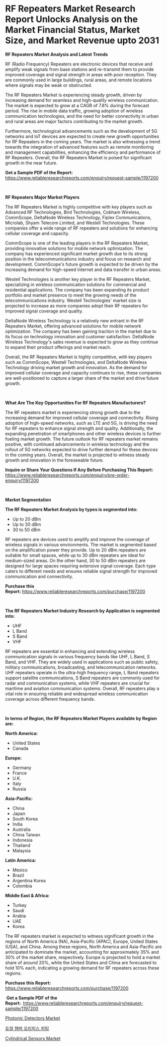 <p><h1>RF Repeaters Market Research Report Unlocks Analysis on the Market Financial Status, Market Size, and Market Revenue upto 2031</h1></p><p><strong>RF Repeaters Market Analysis and Latest Trends</strong></p>
<p><p>RF (Radio Frequency) Repeaters are electronic devices that receive and amplify weak signals from base stations and re-transmit them to provide improved coverage and signal strength in areas with poor reception. They are commonly used in large buildings, rural areas, and remote locations where signals may be weak or obstructed.</p><p>The RF Repeaters Market is experiencing steady growth, driven by increasing demand for seamless and high-quality wireless communication. The market is expected to grow at a CAGR of 7.8% during the forecast period. The rise in mobile data traffic, growing adoption of wireless communication technologies, and the need for better connectivity in urban and rural areas are major factors contributing to the market growth.</p><p>Furthermore, technological advancements such as the development of 5G networks and IoT devices are expected to create new growth opportunities for RF Repeaters in the coming years. The market is also witnessing a trend towards the integration of advanced features such as remote monitoring and management capabilities, enhancing the efficiency and performance of RF Repeaters. Overall, the RF Repeaters Market is poised for significant growth in the near future.</p></p>
<p><strong>Get a Sample PDF of the Report:&nbsp;</strong> <a href="https://www.reliableresearchreports.com/enquiry/request-sample/1197200">https://www.reliableresearchreports.com/enquiry/request-sample/1197200</a></p>
<p>&nbsp;</p>
<p><strong>RF Repeaters Major Market Players</strong></p>
<p><p>The RF Repeaters Market is highly competitive with key players such as Advanced RF Technologies, Bird Technologies, Cobham Wireless, CommScope, DeltaNode Wireless Technology, Fiplex Communications, Microlab, Shyam Telecom Limited, and Westell Technologies. These companies offer a wide range of RF repeaters and solutions for enhancing cellular coverage and capacity.</p><p>CommScope is one of the leading players in the RF Repeaters Market, providing innovative solutions for mobile network optimization. The company has experienced significant market growth due to its strong position in the telecommunications industry and focus on research and development. CommScope's future growth is expected to be driven by the increasing demand for high-speed internet and data transfer in urban areas.</p><p>Westell Technologies is another key player in the RF Repeaters Market, specializing in wireless communication solutions for commercial and residential applications. The company has been expanding its product portfolio and market presence to meet the growing needs of the telecommunications industry. Westell Technologies' market size is projected to increase as more companies adopt their RF repeaters for improved signal coverage and quality.</p><p>DeltaNode Wireless Technology is a relatively new entrant in the RF Repeaters Market, offering advanced solutions for mobile network optimization. The company has been gaining traction in the market due to its focus on technology innovation and customer satisfaction. DeltaNode Wireless Technology's sales revenue is expected to grow as they continue to expand their product offerings and market reach.</p><p>Overall, the RF Repeaters Market is highly competitive, with key players such as CommScope, Westell Technologies, and DeltaNode Wireless Technology driving market growth and innovation. As the demand for improved cellular coverage and capacity continues to rise, these companies are well-positioned to capture a larger share of the market and drive future growth.</p></p>
<p>&nbsp;</p>
<p><strong>What Are The Key Opportunities For RF Repeaters Manufacturers?</strong></p>
<p><p>The RF repeaters market is experiencing strong growth due to the increasing demand for improved cellular coverage and connectivity. Rising adoption of high-speed networks, such as LTE and 5G, is driving the need for RF repeaters to enhance signal strength and quality. Additionally, the expanding penetration of smartphones and other wireless devices is further fueling market growth. The future outlook for RF repeaters market remains positive, with continued advancements in wireless technology and the rollout of 5G networks expected to drive further demand for these devices in the coming years. Overall, the market is projected to witness steady growth and innovation in the foreseeable future.</p></p>
<p><strong>Inquire or Share Your Questions If Any Before Purchasing This Report:</strong> <a href="https://www.reliableresearchreports.com/enquiry/pre-order-enquiry/1197200">https://www.reliableresearchreports.com/enquiry/pre-order-enquiry/1197200</a></p>
<p>&nbsp;</p>
<p><strong>Market Segmentation</strong></p>
<p><strong>The RF Repeaters Market Analysis by types is segmented into:</strong></p>
<p><ul><li>Up to 20 dBm</li><li>Up to 30 dBm</li><li>30 to 50 dBm</li></ul></p>
<p><p>RF repeaters are devices used to amplify and improve the coverage of wireless signals in various environments. The market is segmented based on the amplification power they provide. Up to 20 dBm repeaters are suitable for small spaces, while up to 30 dBm repeaters are ideal for medium-sized areas. On the other hand, 30 to 50 dBm repeaters are designed for large spaces requiring extensive signal coverage. Each type caters to different needs and ensures reliable signal strength for improved communication and connectivity.</p></p>
<p><strong>Purchase this Report:&nbsp;</strong><a href="https://www.reliableresearchreports.com/purchase/1197200">https://www.reliableresearchreports.com/purchase/1197200</a></p>
<p>&nbsp;</p>
<p><strong>The RF Repeaters Market Industry Research by Application is segmented into:</strong></p>
<p><ul><li>UHF</li><li>L Band</li><li>S Band</li><li>VHF</li></ul></p>
<p><p>RF repeaters are essential in enhancing and extending wireless communication signals in various frequency bands like UHF, L Band, S Band, and VHF. They are widely used in applications such as public safety, military communications, broadcasting, and telecommunication networks. UHF repeaters operate in the ultra-high frequency range, L Band repeaters support satellite communications, S Band repeaters are commonly used for radar and communication systems, while VHF repeaters are crucial for maritime and aviation communication systems. Overall, RF repeaters play a vital role in ensuring reliable and widespread wireless communication coverage across different frequency bands.</p></p>
<p>&nbsp;</p>
<p><strong>In terms of Region, the RF Repeaters Market Players available by Region are:</strong></p>
<p>
    <p> <strong> North America: </strong>
        <ul>
            <li>United States</li>
            <li>Canada</li>
        </ul>
        </p> 
    <p> <strong> Europe: </strong>
        <ul>
            <li>Germany</li>
            <li>France</li>
            <li>U.K.</li>
            <li>Italy</li>
            <li>Russia</li>
        </ul>
        </p> 
    <p> <strong> Asia-Pacific: </strong>
        <ul>
            <li>China</li>
            <li>Japan</li>
            <li>South Korea</li>
            <li>India</li>
            <li>Australia</li>
            <li>China Taiwan</li>
            <li>Indonesia</li>
            <li>Thailand</li>
            <li>Malaysia</li>
        </ul>
        </p> 
    <p> <strong> Latin America: </strong>
        <ul>
            <li>Mexico</li>
            <li>Brazil</li>
            <li>Argentina Korea</li>
            <li>Colombia</li>
        </ul>
        </p> 
    <p> <strong> Middle East & Africa: </strong>
        <ul>
            <li>Turkey</li>
            <li>Saudi</li>
            <li>Arabia</li>
            <li>UAE</li>
            <li>Korea</li>
        </ul>
    </p>
    </p>
<p><p>The RF repeaters market is expected to witness significant growth in the regions of North America (NA), Asia-Pacific (APAC), Europe, United States (USA), and China. Among these regions, North America and Asia-Pacific are anticipated to dominate the market, accounting for approximately 35% and 30% of the market share, respectively. Europe is projected to hold a market share of around 20%, while the United States and China are forecasted to hold 10% each, indicating a growing demand for RF repeaters across these regions.</p></p>
<p><strong>Purchase this Report: </strong><a href="https://www.reliableresearchreports.com/purchase/1197200">https://www.reliableresearchreports.com/purchase/1197200</a></p>
<p>&nbsp;<strong>Get a Sample PDF of the Report:&nbsp;&nbsp;</strong><a href="https://www.reliableresearchreports.com/enquiry/request-sample/1197200">https://www.reliableresearchreports.com/enquiry/request-sample/1197200</a></p>
<p><strong></strong></p>
<p><p><a href="https://github.com/bobicer/Market-Research-Report-List-2/blob/main/photonic-detectors-market.md">Photonic Detectors Market</a></p><p><a href="https://medium.com/@demarcuskuhlman/%EC%9D%B4%EC%A4%91%EC%8B%A4-%EC%98%A4%EB%A6%AC%ED%94%BC%EC%8A%A4-%ED%94%BC%ED%8C%85-%EC%8B%9C%EC%9E%A5-%EC%A0%84%EB%A7%9D-%EC%82%B0%EC%97%85-%EA%B0%9C%EC%9A%94-%EB%B0%8F-%EC%98%88%EC%B8%A1-2024%EB%85%84%EB%B6%80%ED%84%B0-2031%EB%85%84%EA%B9%8C%EC%A7%80-0f51b1997fbb">듀얼 챔버 오리피스 피팅</a></p><p><a href="https://github.com/globismark/Market-Research-Report-List-2/blob/main/cylindrical-sensors-market.md">Cylindrical Sensors Market</a></p></p>